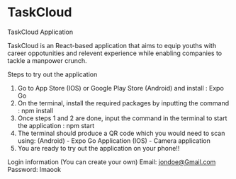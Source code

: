 # TaskCloud
TaskCloud Application

TaskCloud is an React-based application that aims to equip youths 
with career oppotunities and relevent experience while enabling companies
to tackle a manpower crunch.

Steps to try out the application
1) Go to App Store (IOS) or Google Play Store (Android) and install : Expo Go
2) On the terminal, install the required packages by inputting the command : npm install
3) Once steps 1 and 2 are done, input the command in the terminal to start the application : npm start
4) The terminal should produce a QR code which you would need to scan using:
    (Android) - Expo Go Application 
    (IOS) - Camera application 
5) You are ready to try out the application on your phone!!



Login information (You can create your own)
Email: jondoe@Gmail.com
Password: lmaook
